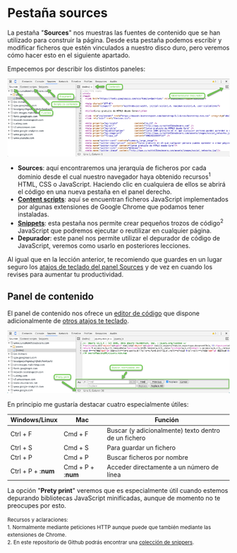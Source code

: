 # Pestaña sources

La pestaña "**Sources**" nos muestras las fuentes de contenido que se han utilizado para construir la página. Desde esta pestaña podemos escribir y modificar ficheros que estén vinculados a nuestro disco duro, pero veremos cómo hacer esto en el siguiente apartado.

Empecemos por describir los distintos paneles:

![](../images/sources.png)

* **Sources**: aquí encontraremos una jerarquía de ficheros por cada dominio desde el cual nuestro navegador haya obtenido recursos<sup>1</sup> HTML, CSS o JavaScript. Haciendo clic en cualquiera de ellos se abrirá el código en una nueva pestaña en el panel derecho.
* **[Content scripts](https://developer.chrome.com/extensions/content_scripts)**: aquí se encuentran ficheros JavaScript implementados por algunas extensiones de Google Chrome que podamos tener instaladas.
* **[Snippets](https://developers.google.com/web/tools/chrome-devtools/debug/snippets/?hl=en)**: esta pestaña nos permite crear pequeños trozos de código<sup>2</sup> JavaScript que podremos ejecutar o reutilizar en cualquier página.
* **Depurador**: este panel nos permite utilizar el depurador de código de JavaScript, veremos como usarlo en posteriores lecciones.
 
Al igual que en la lección anterior, te recomiendo que guardes en un lugar seguro los [atajos de teclado del panel Sources](https://developers.google.com/web/tools/chrome-devtools/iterate/inspect-styles/shortcuts#sources-1) y de vez en cuando los revises para aumentar tu productividad.

## Panel de contenido

El panel de contenido nos ofrece un [editor de código](https://es.wikipedia.org/wiki/Editor_de_c%C3%B3digo_fuente) que dispone adicionalmente de [otros atajos te teclado](https://developers.google.com/web/tools/chrome-devtools/iterate/inspect-styles/shortcuts#within-the-code-editor).

![](../images/sources_2.png)

En principio me gustaría destacar cuatro especialmente útiles:

Windows/Linux   | Mac           | Función
----------------|---------------|---
Ctrl + F        | Cmd + F       | Buscar (y adicionalmente) texto dentro de un fichero
Ctrl + S        | Cmd + S       | Para guardar un fichero
Ctrl + P        | Cmd + P       | Buscar ficheros por nombre 
Ctrl + P + :**num**| Cmd + P + :**num**| Acceder directamente a un número de línea

La opción "**Prety print**" veremos que es especialmente útil cuando estemos depurando bibliotecas JavaScript minificadas, aunque de momento no te preocupes por esto.


<small>Recursos y aclaraciones:</small><br>
<small>1. Normalmente mediante peticiones HTTP aunque puede que también mediante las extensiones de Chrome.</small><br>
<small>2. En este repositorio de Github podrás encontrar una [colección de snippers](https://github.com/bgrins/devtools-snippets).</small><br>

